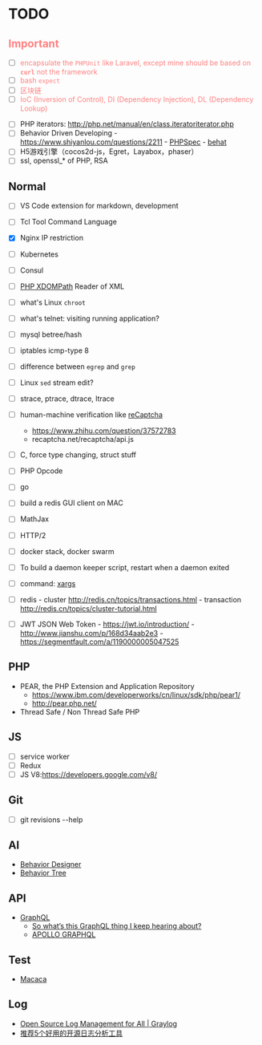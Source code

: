 # TODO

<font color="#ff8181">

## Important

- [ ] encapsulate the `PHPUnit` like Laravel, except mine should be based on **`curl`** not the framework
- [ ] bash `expect`
- [ ] 区块链
- [ ] IoC (Inversion of Control), DI (Dependency Injection), DL (Dependency Lookup)

</font>

- [ ] PHP iterators: http://php.net/manual/en/class.iteratoriterator.php
- [ ] Behavior Driven Developing
        - https://www.shiyanlou.com/questions/2211
        - [PHPSpec](http://www.phpspec.net/en/latest/manual/getting-started.html)
        - [behat](http://docs.behat.org/en/v2.5/#quick-intro)
- [ ] H5游戏引擎（cocos2d-js，Egret，Layabox，phaser）
- [ ] ssl, openssl_* of PHP, RSA

## Normal

- [ ] VS Code extension for markdown, development


- [ ] Tcl Tool Command Language
- [x] Nginx IP restriction
- [ ] Kubernetes
- [ ] Consul
- [ ] [PHP XDOMPath](http://php.net/manual/en/class.domxpath.php)
        Reader of XML

- [ ] what's Linux `chroot`
- [ ] what's telnet: visiting running application?
- [ ] mysql betree/hash
- [ ] iptables icmp-type 8
- [ ] difference between `egrep` and `grep`
- [ ] Linux `sed` stream edit?
- [ ] strace, ptrace, dtrace, ltrace
- [ ] human-machine verification like [reCaptcha](https://www.google.com/recaptcha/intro/android.html)
    - https://www.zhihu.com/question/37572783
    - recaptcha.net/recaptcha/api.js

- [ ] C, force type changing, struct stuff
- [ ] PHP Opcode
- [ ] go
- [ ] build a redis GUI client on MAC
- [ ] MathJax
- [ ] HTTP/2
- [ ] docker stack, docker swarm
- [ ] To build a daemon keeper script, restart when a daemon exited
- [ ] command: [xargs](http://man.linuxde.net/xargs)
- [ ] redis
        - cluster http://redis.cn/topics/transactions.html
        - transaction http://redis.cn/topics/cluster-tutorial.html
- [ ] JWT JSON Web Token
        - https://jwt.io/introduction/
        - http://www.jianshu.com/p/168d34aab2e3
        - https://segmentfault.com/a/1190000005047525

## PHP

- PEAR, the PHP Extension and Application Repository
  - https://www.ibm.com/developerworks/cn/linux/sdk/php/pear1/
  - http://pear.php.net/
- Thread Safe / Non Thread Safe PHP

## JS

- [ ] service worker
- [ ] Redux
- [ ] JS V8:https://developers.google.com/v8/

## Git

- [ ] git revisions --help

## AI

- [Behavior Designer](https://www.opsive.com/assets/BehaviorDesigner/)
- [Behavior Tree](http://www.aisharing.com/archives/tag/%E8%A1%8C%E4%B8%BA%E6%A0%91)

## API

- [GraphQL](https://graphql.org/code/)
  - [So what’s this GraphQL thing I keep hearing about?](https://medium.freecodecamp.org/so-whats-this-graphql-thing-i-keep-hearing-about-baf4d36c20cf)
  - [APOLLO GRAPHQL](https://www.apollographql.com/)

## Test

- [Macaca](https://macacajs.github.io/)

## Log

- [Open Source Log Management for All | Graylog](https://www.graylog.org/products/open-source)
- [推荐5个好用的开源日志分析工具](https://mp.weixin.qq.com/s/YiwltbPwlQS95FGRLGaj-A)